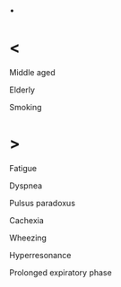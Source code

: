 # .

# <

Middle aged

Elderly

Smoking

# >

Fatigue

Dyspnea

Pulsus paradoxus

Cachexia

Wheezing

Hyperresonance

Prolonged expiratory phase
